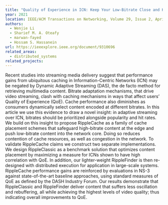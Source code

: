 ```yaml
---
title: "Quality of Experience in ICN: Keep Your Low-Bitrate Close and High-Bitrate Closer"
year: 2021
location: IEEE/ACM Transactions on Networking, Volume 29, Issue 2, April 2021, pp. 557–570. 2021
authors: 
  - Wenjie Li
  - Sharief M. A. Oteafy
  - marwan-fayed
  - Hossam S. Hassanein
url: https://ieeexplore.ieee.org/document/9310696
related_areas:
  - distributed_systems
related_projects:
---
```

Recent studies into streaming media delivery suggest that performance gains from ubiquitous caching in Information-Centric Networks (ICN) may be negated by Dynamic Adaptive Streaming (DAS), the de facto method for retrieving multimedia content. Bitrate adaptation mechanisms, that drive video streaming, clash with caching mechanisms in ways that affect users’ Quality of Experience (QoE). Cache performance also diminishes as consumers dynamically select content encoded at different bitrates. In this article we use this evidence to draw a novel insight: in adaptive streaming over ICN, bitrates should be prioritized alongside popularity and hit rates. We build on this insight to propose RippleCache as a family of cache placement schemes that safeguard high-bitrate content at the edge and push low-bitrate content into the network core. Doing so reduces contention of cache resources, as well as congestion in the network. To validate RippleCache claims we construct two separate implementations. We design RippleClassic as a benchmark solution that optimizes content placement by maximizing a measure for ICNs shown to have high correlation with QoE. In addition, our lighter-weight RippleFinder is then re-designed with distributed execution for application in large-scale systems. RippleCache performance gains are reinforced by evaluations in NS-3 against state-of-the-art baseline approaches, using standard measures of QoE as defined by the DASH Industry Forum. Our results demonstrate that RippleClassic and RippleFinder deliver content that suffers less oscillation and rebuffering, all while achieving the highest levels of video quality; thus indicating overall improvements to QoE.
